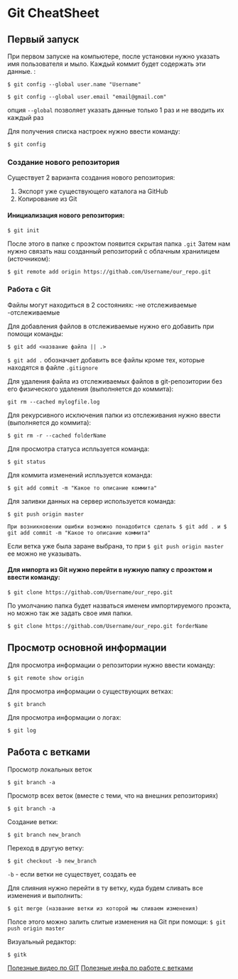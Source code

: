 # Git CheatSheet


## Первый запуск

При первом запуске на компьютере, после установки нужно указать имя пользователя и мыло. Каждый коммит будет содержать эти данные. :
```
$ git config --global user.name "Username"
```
```
$ git config --global user.email "email@gmail.com"
```

опция ```--global``` позволяет указать данные только 1 раз и не вводить их каждый раз

Для получения списка настроек нужно ввести команду:
```
$ git config
```


### Создание нового репозитория

Существует 2 варианта создания нового репозитория:
1) Экспорт уже существующего каталога на GitHub
2) Копирование из Git

#### Инициализация нового репозитория:
```
$ git init
```
После этого в папке с проэктом появится скрытая папка ```.git```
Затем нам нужно связать наш созданный репозиторий с облачным хранилицем (источником):
```
$ git remote add origin https://githab.com/Username/our_repo.git
```




### Работа с Git

Файлы могут находиться в 2 состояниях:
-не отслеживаемые
-отслеживаемые

Для добавления файлов в отслеживаемые нужно его добавить при помощи команды:
```
$ git add <название файла || .>
```

```$ git add .```  обозначает добавить все файлы кроме тех, которые находятся в файле ```.gitignore```

Для удаления файла из отслеживаемых файлов в git-репозитории без его физического удаления (выполняется до коммита):
```
git rm --cached mylogfile.log
```

Для рекурсивного исключения папки из отслеживания нужно ввести (выполняется до коммита): 
```
$ git rm -r --cached folderName
```


Для просмотра статуса испльзуется команда:
```
$ git status
```


Для коммита изменений испльзуется команда:
```
$ git add commit -m "Какое то описание коммита"
```

Для заливки данных на сервер используется команда:
```
$ git push origin master
```
```При возникновении ошибки возможно понадобится сделать $ git add . и $ git add commit -m "Какое то описание коммита"```

Если ветка уже была заране выбрана, то при ```$ git push origin master``` ее можно не указывать.




#### Для импорта из Git нужно перейти в нужную папку с проэктом и ввести команду:
```
$ git clone https://githab.com/Username/our_repo.git
```
По умолчанию папка будет назваться именем импортируемого проэкта, но можно так же задать свое имя папки.
```
$ git clone https://githab.com/Username/our_repo.git forderName
```


## Просмотр основной информации

Для просмотра информации о репозитории нужно ввести команду:
```
$ git remote show origin
```

Для просмотра информации о cуществующих ветках:
```
$ git branch
```

Для просмотра информации о логах:
```
$ git log
```


## Работа с ветками
Просмотр локальных веток
```
$ git branch -a
```

Просмотр всех веток (вместе с теми, что на внешних репозиториях)
```
$ git branch -a
```

Создание ветки:
```
$ git branch new_branch
```

Переход в другую ветку:
```
$ git checkout -b new_branch
```
```-b``` - если ветки не существует, создать ее

Для слияния нужно перейти в ту ветку, куда будем сливать все изменения и выполнить:
```
$ git merge (название ветки из которой мы сливаем изменения)
```
Полсе этого можно залить слитые изменения на Git при помощи: ```$ git push origin master```

Визуальный редактор:
```
$ gitk
```



[Полезные видео по GIT](https://www.youtube.com/watch?v=rnfHuWneMXA)
[Полезные инфа по работе с ветками](http://fkn.ktu10.com/?q=node/8629)
